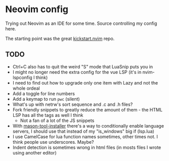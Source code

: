 # Neovim config
Trying out Neovim as an IDE for some time. Source controlling my config here.

The starting point was the great [kickstart.nvim](https://github.com/nvim-lua/kickstart.nvim) repo.

## TODO
- Ctrl+C also has to quit the weird "S" mode that LuaSnip puts you in
- I might no longer need the extra config for the vue LSP (it's in nvim-lspconfig I think)
- I need to find out how to upgrade only one item with Lazy and not the whole ordeal
- Add a toggle for line numbers
- Add a keymap to run `pwc` (silent)
- What's up with netrw's sort sequence and .c and .h files?
- Fork friendly snippets to greatly reduce the amount of them - the HTML LSP has all the tags as well I think
    - Not a fan of a lot of the JS snippets
- With [mason-tool-installer](https://github.com/WhoIsSethDaniel/mason-tool-installer.nvim) there's a way to conditionally enable language servers, I should use that instead of my "is_windows" big if (lsp.lua) 
- I use CamelCase for lua function names sometimes, other times not. I think people use underscores. Maybe?
- Indent detection is sometimes wrong in html files (in mosts files I wrote using another editor)
